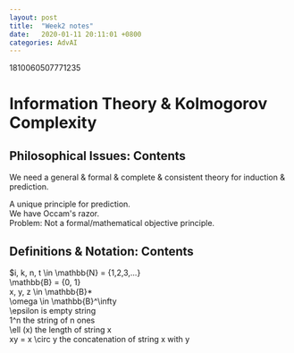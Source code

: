 ```yaml
---
layout: post
title:  "Week2 notes"
date:   2020-01-11 20:11:01 +0800
categories: AdvAI
---
```


1810060507771235

# Information Theory & Kolmogorov Complexity  

## Philosophical Issues: Contents  
We need a general & formal & complete & consistent theory for induction & prediction.  

A unique principle for prediction.  
We have Occam's razor.  
Problem: Not a formal/mathematical objective principle.  

## Definitions & Notation: Contents  
$i, k, n, t \in \mathbb{N} = \{1,2,3,...\}  
\mathbb{B} = \{0, 1\}   
x, y, z \in \mathbb{B}*   
\omega \in \mathbb{B}^\infty   
\epsilon is empty string  
1^n the string of n ones  
\ell (x) the length of string x  
xy = x \circ y the concatenation of string x with y  